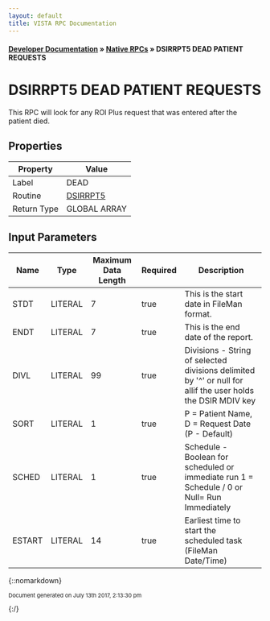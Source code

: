 ```yaml
---
layout: default
title: VISTA RPC Documentation
---
```


#### [Developer Documentation](../index) &#187; [Native RPCs](TableOfContents) &#187; DSIRRPT5 DEAD PATIENT REQUESTS<br/>
# DSIRRPT5 DEAD PATIENT REQUESTS

This RPC will look for any ROI Plus request that was entered after the patient died.

## Properties

Property | Value
--- | ---
Label | DEAD
Routine | [DSIRRPT5](http://code.osehra.org/dox/Routine_DSIRRPT5_source.html)
Return Type | GLOBAL ARRAY


## Input Parameters

Name | Type | Maximum Data Length | Required | Description
--- | --- | --- | --- | ---
STDT | LITERAL | 7 | true | This is the start date in FileMan format.
ENDT | LITERAL | 7 | true | This is the end date of the report.
DIVL | LITERAL | 99 | true | Divisions - String of selected divisions delimited by &#x27;^&#x27; or null for allif the user holds the DSIR MDIV key
SORT | LITERAL | 1 | true | P &#x3D; Patient Name, D &#x3D; Request Date (P - Default)
SCHED | LITERAL | 1 | true | Schedule - Boolean for scheduled or immediate run 1 &#x3D; Schedule / 0 or Null&#x3D; Run Immediately
ESTART | LITERAL | 14 | true | Earliest time to start the scheduled task (FileMan Date/Time)



{::nomarkdown} <br/><p style="font-size: 11px">Document generated on July 13th 2017, 2:13:30 pm</p>{:/}